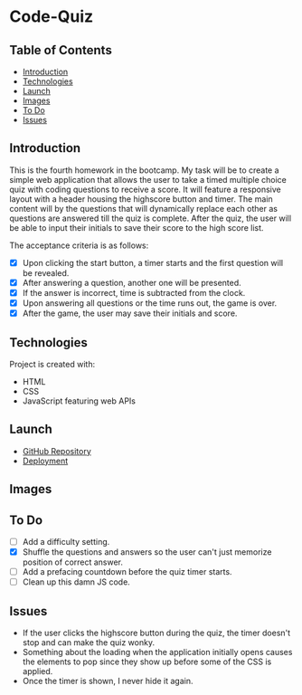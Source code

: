 # Code-Quiz

## Table of Contents

- [Introduction](#introduction)
- [Technologies](#technologies)
- [Launch](#launch)
- [Images](#Images)
- [To Do](#to-do)
- [Issues](#issues)

## Introduction

This is the fourth homework in the bootcamp. My task will be to create a simple web application that allows the user to take a timed multiple choice quiz with coding questions to receive a score. It will feature a responsive layout with a header housing the highscore button and timer. The main content will by the questions that will dynamically replace each other as questions are answered till the quiz is complete. After the quiz, the user will be able to input their initials to save their score to the high score list.

The acceptance criteria is as follows:

- [x] Upon clicking the start button, a timer starts and the first question will be revealed.
- [x] After answering a question, another one will be presented.
- [x] If the answer is incorrect, time is subtracted from the clock.
- [x] Upon answering all questions or the time runs out, the game is over.
- [x] After the game, the user may save their initials and score.

## Technologies

Project is created with:

- HTML
- CSS
- JavaScript featuring web APIs

## Launch

- [GitHub Repository](https://github.com/Connerjm/Code-Quiz)
- [Deployment](https://connerjm.github.io/Code-Quiz/)

## Images

## To Do

- [ ] Add a difficulty setting.
- [x] Shuffle the questions and answers so the user can't just memorize position of correct answer.
- [ ] Add a prefacing countdown before the quiz timer starts.
- [ ] Clean up this damn JS code.

## Issues

- If the user clicks the highscore button during the quiz, the timer doesn't stop and can make the quiz wonky.
- Something about the loading when the application initially opens causes the elements to pop since they show up before some of the CSS is applied.
- Once the timer is shown, I never hide it again.
